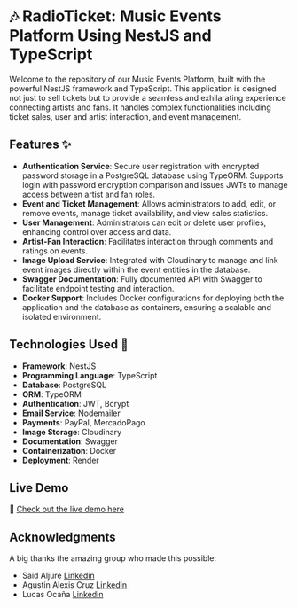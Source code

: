 # 🎶 RadioTicket:  Music Events Platform Using NestJS and TypeScript

Welcome to the repository of our Music Events Platform, built with the powerful NestJS framework and TypeScript. This application is designed not just to sell tickets but to provide a seamless and exhilarating experience connecting artists and fans. It handles complex functionalities including ticket sales, user and artist interaction, and event management.

## Features ✨

- **Authentication Service**: Secure user registration with encrypted password storage in a PostgreSQL database using TypeORM. Supports login with password encryption comparison and issues JWTs to manage access between artist and fan roles.
- **Event and Ticket Management**: Allows administrators to add, edit, or remove events, manage ticket availability, and view sales statistics.
- **User Management**: Administrators can edit or delete user profiles, enhancing control over access and data.
- **Artist-Fan Interaction**: Facilitates interaction through comments and ratings on events.
- **Image Upload Service**: Integrated with Cloudinary to manage and link event images directly within the event entities in the database.
- **Swagger Documentation**: Fully documented API with Swagger to facilitate endpoint testing and interaction.
- **Docker Support**: Includes Docker configurations for deploying both the application and the database as containers, ensuring a scalable and isolated environment.

## Technologies Used 🔧

- **Framework**: NestJS
- **Programming Language**: TypeScript
- **Database**: PostgreSQL
- **ORM**: TypeORM
- **Authentication**: JWT, Bcrypt
- **Email Service**: Nodemailer
- **Payments**: PayPal, MercadoPago
- **Image Storage**: Cloudinary
- **Documentation**: Swagger
- **Containerization**: Docker
- **Deployment**: Render

## Live Demo

🔗 [Check out the live demo here](https://front-radio-ticket.vercel.app/)

## Acknowledgments

A big thanks the amazing group who made this possible:
- Said Aljure [Linkedin](https://www.linkedin.com/in/webdeveloper-saljure)
- Agustin Alexis Cruz [Linkedin](https://www.linkedin.com/in/agustin-alexis-cruz/)
- Lucas Ocaña [Linkedin](https://www.linkedin.com/in/lucas-oca%C3%B1a/)




